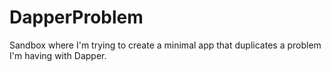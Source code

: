 # DapperProblem
Sandbox where I'm trying to create a minimal app that duplicates a problem I'm having with Dapper.
